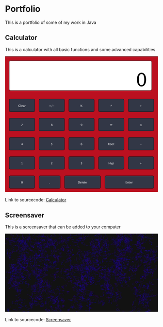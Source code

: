 

# Portfolio
This is a portfolio of some of my work in Java


## Calculator
This is a calculator with all basic functions and some advanced capabilities.


![Calculator](https://github.com/Cosmaniac/Portfolio_2017-2018/blob/master/Calc.png)


Link to sourcecode: [Calculator](https://github.com/Cosmaniac/Portfolio_2017-2018/tree/master/Calculator)



## Screensaver
This is a screensaver that can be added to your computer


![Screensaver](https://github.com/Cosmaniac/Portfolio_2017-2018/blob/master/Screensaver/Screen.png)


Link to sourcecode: [Screensaver]()
